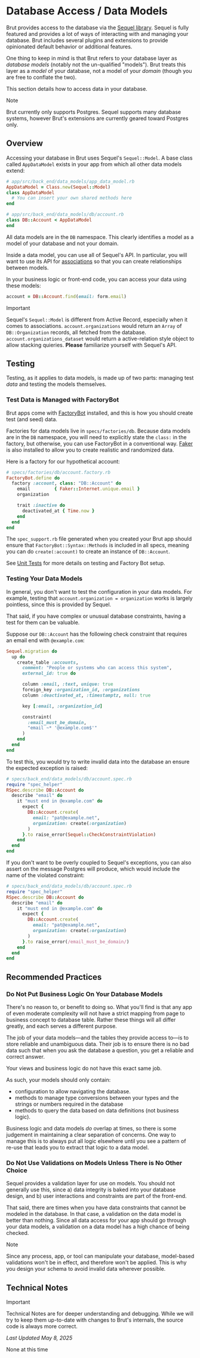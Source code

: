 # Database Access / Data Models

Brut provides access to the database via the [Sequel library](https://sequel.jeremyevans.net/).  Sequel is fully featured and provides a lot of ways of interacting with and managing your database.  Brut includes several plugins and extensions to provide opinionated default behavior or additional features.

One thing to keep in mind is that Brut refers to your database layer as *database models* (notably not the un-qualified "models").  Brut treats this layer as a *model* of your database, not a model of your *domain* (though you are free to conflate the two).

This section details how to access data in your database.

> [!NOTE]
> Brut currently only supports Postgres. Sequel supports many database systems, however Brut's extensions are
> currently geared toward Postgres only.

## Overview

Accessing your database in Brut uses Sequel's `Sequel::Model`.  A base class called `AppDataModel` exists in your
app from which all other data models extend:

```ruby
# app/src/back_end/data_models/app_data_model.rb
AppDataModel = Class.new(Sequel::Model)
class AppDataModel
  # You can insert your own shared methods here
end

# app/src/back_end/data_models/db/account.rb
class DB::Account < AppDataModel
end
```

All data models are in the `DB` namespace.  This clearly identifies a model as a model of your database and
not your domain.

Inside a data model, you can use all of Sequel's API. In particular, you will want to use its API for
[associations](https://sequel.jeremyevans.net/rdoc/files/doc/association_basics_rdoc.html) so that you can create
relationships between models.

In your business logic or front-end code, you can access your data using these models:

```ruby
account = DB::Account.find(email: form.email)
```

> [!IMPORTANT]
> Sequel's `Sequel::Model` is different from Active Record, especially when it comes to associations.
> `account.organizations` would return an `Array` of `DB::Organization` records, all fetched from the database.
> `account.organizations_dataset` would return a active-relation style object to allow stacking
> quieries.  **Please** familiarize yourself with Sequel's API.

## Testing

Testing, as it applies to data models, is made up of two parts: managing test *data* and testing the models
themselves.

### Test Data is Managed with FactoryBot

Brut apps come with [FactoryBot](https://github.com/thoughtbot/factory_bot) installed, and this is how you should
create test (and seed) data.

Factories for data models live in `specs/factories/db`. Because data models are in the `DB` namespace, you will
need to explicitly state the `class:` in the factory, but otherwise, you can use FactoryBot in a conventional
way. [Faker](https://github.com/faker-ruby/faker) is also installed to allow you to create realistic and
randomized data.

Here is a factory for our hypothetical account:

```ruby
# specs/factories/db/account.factory.rb
FactoryBot.define do
  factory :account, class: "DB::Account" do
    email         { Faker::Internet.unique.email }
    organization

    trait :inactive do
      deactivated_at { Time.now }
    end
  end
end
```

The `spec_support.rb` file generated when you created your Brut app should ensure that `FactoryBot::Syntax::Methods` is included in all specs, meaning you can do `create(:account)` to create an instance of `DB::Account`.

See [Unit Tests](/unit-tests) for more details on testing and Factory Bot setup.

### Testing Your Data Models

In general, you don't want to test the configuration in your data models. For example, testing that
`account.organization = organization` works is largely pointless, since this is provided by Sequel.

That said, if you have complex or unusual database constraints, having a test for them can be valuable.

Suppose our `DB::Account` has the following check constraint that requires an email end with `@example.com`:

```ruby {13-16}
Sequel.migration do
  up do
    create_table :accounts,
      comment: "People or systems who can access this system",
      external_id: true do

      column :email, :text, unique: true
      foreign_key :organization_id, :organizations
      column :deactivated_at, :timestamptz, null: true

      key [:email, :organization_id]

      constraint(
        :email_must_be_domain,
        "email ~* '@example.com$'"
      )
    end
  end
end
```

To test this, you would try to write invalid data into the database an ensure the expected exception is raised:

```ruby {11}
# specs/back_end/data_models/db/account.spec.rb
require "spec_helper"
RSpec.describe DB::Account do
  describe "email" do
    it "must end in @example.com" do
      expect {
        DB::Account.create(
          email: "pat@example.net",
          organization: create(:organization)
        )
      }.to raise_error(Sequel::CheckConstraintViolation)
    end
  end
end
```

If you don't want to be overly coupled to Sequel's exceptions, you can also assert on the message Postgres will
produce, which would include the name of the violated constraint:

```ruby {11}
# specs/back_end/data_models/db/account.spec.rb
require "spec_helper"
RSpec.describe DB::Account do
  describe "email" do
    it "must end in @example.com" do
      expect {
        DB::Account.create(
          email: "pat@example.net",
          organization: create(:organization)
        )
      }.to raise_error(/email_must_be_domain/)           
    end
  end
end
```

## Recommended Practices

### Do Not Put Business Logic On Your Database Models

There's no reason to, or benefit to doing so.  What you'll find is that any app of even moderate complexity will
not have a strict mapping from page to business concept to database table.  Rather these things will all differ
greatly, and each serves a different purpose.

The job of your data models—and the tables they provide access to—is to store reliable and unambiguous data.
Their job is to ensure there is no bad data such that when you ask the database a question, you get a reliable
and correct answer.

Your views and business logic do not have this exact same job.

As such, your models should only contain:

* configuration to allow navigating the database.
* methods to manage type conversions between your types and the strings or numbers required in the database
* methods to query the data based on data definitions (not business logic).

Business logic and data models *do* overlap at times, so there is some judgement in maintaining a clear
separation of concerns.  One way to manage this is to always put all logic elsewhere until you see a pattern of
re-use that leads you to extract that logic to a data model.

### Do Not Use Validations on Models Unless There is No Other Choice

Sequel provides a validation layer for use on models.  You should not generally use this, since a) data integrity
is baked into your database design, and b) user interactions and constraints are part of the front-end.

That said, there are times when you have data constraints that cannot be modeled in the database.  In that case,
a validation on the data model is better than nothing.  Since all data access for your app should go through your
data models, a validation on a data model has a high chance of being checked.

> [!NOTE]
> Since any process, app, or tool can manipulate your database, model-based validations won't be 
> in effect, and therefore won't be applied.  This is why you design your schema to avoid invalid
> data wherever possible.


## Technical Notes

> [!IMPORTANT]
> Technical Notes are for deeper understanding and debugging. While we will try to keep them up-to-date with changes to Brut's
> internals, the source code is always more correct.

_Last Updated May 8, 2025_

None at this time
